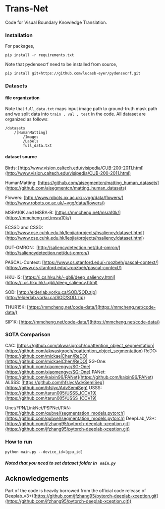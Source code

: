Trans-Net
==========
Code for Visual Boundary Knowledge Translation. 

### Installation
For packages, 

```
pip install -r requirements.txt
```

Note that pydensecrf need to be installed from source, 
```
pip install git+https://github.com/lucasb-eyer/pydensecrf.git
```

### Datasets

####  file organization
Note that ```full_data.txt``` maps input image path to ground-truth mask path and we split data into ``` train , val , test ```  in the code. All dataset are organized as follows:
```
/datasets
    /[HumanMatting]
        /Images
        /Labels
        full_data.txt
```

#### dataset source
Birds: [http://www.vision.caltech.edu/visipedia/CUB-200-2011.html](http://www.vision.caltech.edu/visipedia/CUB-200-2011.html)

HumanMatting: [https://github.com/aisegmentcn/matting_human_datasets](https://github.com/aisegmentcn/matting_human_datasets)

Flowers: [http://www.robots.ox.ac.uk/~vgg/data/flowers/](http://www.robots.ox.ac.uk/~vgg/data/flowers/)

MSRA10K and MSRA-B: [https://mmcheng.net/msra10k/](https://mmcheng.net/msra10k/)

ECSSD and CSSD: [http://www.cse.cuhk.edu.hk/leojia/projects/hsaliency/dataset.html](http://www.cse.cuhk.edu.hk/leojia/projects/hsaliency/dataset.html)

DUT-OMRON:  [http://saliencydetection.net/dut-omron/](http://saliencydetection.net/dut-omron/)

PASCAL-Context: [https://www.cs.stanford.edu/~roozbeh/pascal-context/](https://www.cs.stanford.edu/~roozbeh/pascal-context/)

HKU-IS: [https://i.cs.hku.hk/~gbli/deep_saliency.html](https://i.cs.hku.hk/~gbli/deep_saliency.html)

SOD: [http://elderlab.yorku.ca/SOD/SOD.zip](http://elderlab.yorku.ca/SOD/SOD.zip)

THUR15K: [https://mmcheng.net/code-data/](https://mmcheng.net/code-data/)

SIP1K: [https://mmcheng.net/code-data/](https://mmcheng.net/code-data/)


### SOTA Comparison
CAC: [https://github.com/akwasigroch/coattention_object_segmentation](https://github.com/akwasigroch/coattention_object_segmentation)
ReDO:  [https://github.com/mickaelChen/ReDO](https://github.com/mickaelChen/ReDO)
SG-One: [https://github.com/xiaomengyc/SG-One](https://github.com/xiaomengyc/SG-One)
PANet: [https://github.com/kaixin96/PANet](https://github.com/kaixin96/PANet)
ALSSS: [https://github.com/hfslyc/AdvSemiSeg](https://github.com/hfslyc/AdvSemiSeg)
USSS: [https://github.com/tarun005/USSS_ICCV19](https://github.com/tarun005/USSS_ICCV19)

Unet/FPN/LinkNet/PSPNet/PAN: [https://github.com/qubvel/segmentation_models.pytorch](https://github.com/qubvel/segmentation_models.pytorch)
DeepLab_V3+: [https://github.com/jfzhang95/pytorch-deeplab-xception.git](https://github.com/jfzhang95/pytorch-deeplab-xception.git)

### How to run

``python main.py --device_id=[gpu_id]``

##### Noted that you need to set dataset folder in `` main.py``

## Acknowledgements

Part of the code is heavily borrowed from the official code 
release of Deeplab_v3+([https://github.com/jfzhang95/pytorch-deeplab-xception.git](https://github.com/jfzhang95/pytorch-deeplab-xception.git))